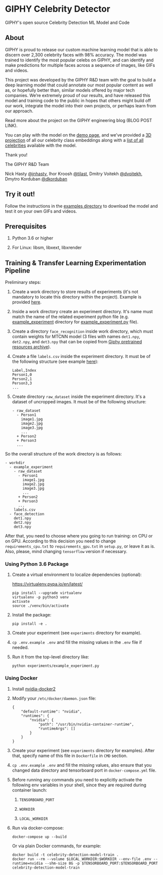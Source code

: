 # GIPHY Celebrity Detector

GIPHY's open source Celebrity Detection ML Model and Code

## About

GIPHY is proud to release our custom machine learning model that is able to discern over 2,300 celebrity faces with 98% accuracy. The model was trained to identify the most popular celebs on GIPHY, and can identify and make predictions for multiple faces across a sequence of images, like GIFs and videos.

This project was developed by the GIPHY R&D team with the goal to build a deep learning model that could annotate our most popular content as well as, or hopefully better than, similar models offered by major tech companies. We’re extremely proud of our results, and have released this model and training code to the public in hopes that others might build off our work, integrate the model into their own projects, or perhaps learn from our approach.

Read more about the project on the GIPHY engineering blog (BLOG POST LINK).

You can play with the model on the [demo page](https://celebrity-detection.giphy.com/), and we’ve provided a [3D projection](https://celebrity-detection-projector.giphy.com/) of all our celebrity class embeddings along with a [list of all celebrities](https://github.com/Giphy/celeb-detection-oss/blob/master/examples/resources/face_recognition/labels.csv) available with the model.

Thank you!

The GIPHY R&D Team

Nick Hasty [@jnhasty](https://github.com/jnhasty), Ihor Kroosh [@tilast](https://github.com/tilast), Dmitry Voitekh [@dvoitekh](https://github.com/dvoitekh), Dmytro Korduban [@dkorduban](https://github.com/dkorduban)


## Try it out!

Follow the instructions in the [examples directory](./examples) to download the model and test it on your own GIFs and videos.

## Prerequisites

1. Python 3.6 or higher

2. For Linux: libsm, libxext, libxrender

## Training & Transfer Learning Experimentation Pipeline

Preliminary steps:

1. Create a work directory to store results of experiments (it's not mandatory to locate this directory within the project). Example is provided [here](./workdir/).

2. Inside a work directory create an experiment directory. It's name must match the name of the related experiment python file (e.g. [example_experiment](./workdir/example_experiment/) directory for [example_experiment.py](./experiments/example_experiment.py) file).

2. Create a directory `face_recognition` inside work directory, which must contain weights for MTCNN model (3 files with names `det1.npy`, `det2.npy`, and `det3.npy` that can be copied from [Giphy pretrained resources archive](https://s3.amazonaws.com/giphy-public/models/celeb-detection/resources.tar.gz)).

3. Create a file `labels.csv` inside the experiment directory. It must be of the following structure (see example [here](examples/resources/face_recognition/labels.csv)):

    ```
    Label,Index
    Person1,0
    Person2,1
    Person3,3
    ...
    ```

4. Create directory `raw_dataset` inside the experiment directory. It's a dataset of uncropped images. It must be of the following structure:

    ```
    - raw_dataset
      - Person1
        image1.jpg
        image2.jpg
        image3.jpg
        ...
      + Person2
      + Person3
      ...
    ```

So the overall structure of the work directory is as follows:

```
- workdir
  - example_experiment
    - raw_dataset
      - Person1
        image1.jpg
        image2.jpg
        image3.jpg
        ...
      + Person2
      + Person3
      ...
    labels.csv
  - face_detection
    det1.npy
    det2.npy
    det3.npy
```

After that, you need to choose where you going to run training: on CPU or on GPU. According to this decision you need to change `requirements_cpu.txt` to `requirements_gpu.txt` in `setup.py`, or leave it as is. Also, please, mind changing `tensorflow` version if necessary.

### Using Python 3.6 Package

1. Create a virtual environment to localize dependencies (optional):

    https://virtualenv.pypa.io/en/latest/

    ```
    pip install --upgrade virtualenv
    virtualenv -p python3 venv
    activate
    source ./venv/bin/activate
    ```

2. Install the package:

    ```
    pip install -e .
    ```

3. Create your experiment (see `experiments` directory for example).

4. `cp .env.example .env` and fill the missing values in the `.env` file if needed.

5. Run it from the top-level directory like:

    ```
    python experiments/example_experiment.py
    ```

### Using Docker

1. Install [nvidia-docker2](https://github.com/NVIDIA/nvidia-docker)

2. Modify your `/etc/docker/daemon.json` file:

    ```
    {
        "default-runtime": "nvidia",
        "runtimes": {
            "nvidia": {
                "path": "/usr/bin/nvidia-container-runtime",
                "runtimeArgs": []
            }
        }
    }
    ```

3. Create your experiment (see `experiments` directory for examples). After that, specify name of this file in `Dockerfile` in `CMD` section.

4. `cp .env.example .env` and fill the missing values, also ensure that you changed data directory and tensorboard port in `docker-compose.yml` file.

5. Before running any commands you need to explicitly activate the following env variables in your shell, since they are required during container launch:

    1) `TENSORBOARD_PORT`

    2) `WORKDIR`

    3) `LOCAL_WORKDIR`

6. Run via docker-compose:

    ```
    docker-compose up --build
    ```

    Or via plain Docker commands, for example:

    ```
    docker build -t celebrity-detection-model-train .
    docker run --rm --volume $LOCAL_WORKDIR:$WORKDIR --env-file .env --runtime=nvidia --shm-size 8G -p $TENSORBOARD_PORT:$TENSORBOARD_PORT celebrity-detection-model-train
    ```

